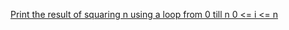 [Print the result of squaring n using a loop from 0 till n 0 <= i <= n ](https://www.hackerrank.com/challenges/python-loops/problem)

